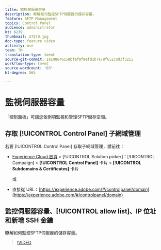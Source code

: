 ```yaml
---
title: 監視伺服器容量
description: 瞭解如何監控SFTP伺服器的儲存容量。
feature: SFTP Management
topics: Control Panel
audience: administrator
kt: 6239
thumbnail: 27270.jpg
doc-type: feature video
activity: use
team: TM
translation-type: tm+mt
source-git-commit: 1a108846158bfaf8f9efd1b7a78f652c0d3f3211
workflow-type: tm+mt
source-wordcount: '83'
ht-degree: 56%

---
```



# 監視伺服器容量

「控制面板」可讓您依例項監視和管理SFTP儲存空間。

## 存取 [!UICONTROL Control Panel] 子網域管理

若要 [!UICONTROL Control Panel] 存取子網域管理，請前往：

* [Experience Cloud 首頁](https://experience.adobe.com/#/home) > [!UICONTROL Solution picker]：[!UICONTROL Campaign] > **[!UICONTROL Control Panel]** 卡片 > **[!UICONTROL Subdomains & Certificates]** 卡片

   或
* 直接從 URL：[https://experience.adobe.com/#/controlpanel/domain](https://experience.adobe.com/#/controlpanel/domain)

## 監控伺服器容量、[!UICONTROL allow list]、IP 位址和新增 SSH 金鑰

瞭解如何監控SFTP伺服器的儲存容量。

>[!VIDEO](https://video.tv.adobe.com/v/27270?quality=12)
